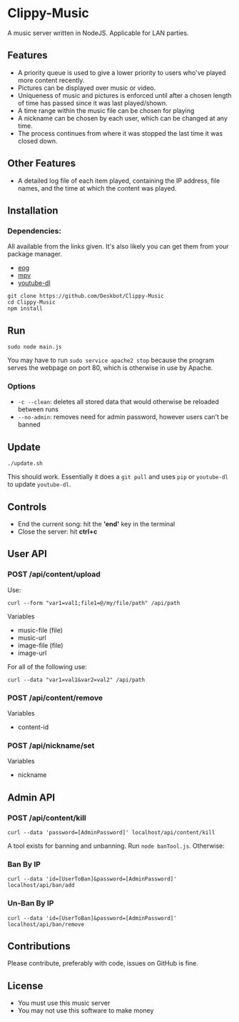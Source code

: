 Clippy-Music
============

A music server written in NodeJS. Applicable for LAN parties.

Features
--------

* A priority queue is used to give a lower priority to users who've played more content recently.
* Pictures can be displayed over music or video.
* Uniqueness of music and pictures is enforced until after a chosen length of time has passed since it was last played/shown.
* A time range within the music file can be chosen for playing
* A nickname can be chosen by each user, which can be changed at any time.
* The process continues from where it was stopped the last time it was closed down.

Other Features
--------------

* A detailed log file of each item played, containing the IP address, file names, and the time at which the content was played.

Installation
------------

### Dependencies:

All available from the links given. It's also likely you can get them from your package manager.

* [eog](https://github.com/GNOME/eog)
* [mpv](https://mpv.io/)
* [youtube-dl](https://rg3.github.io/youtube-dl/)

```
git clone https://github.com/Deskbot/Clippy-Music
cd Clippy-Music
npm install
```

Run
---

```
sudo node main.js
```

You may have to run `sudo service apache2 stop` because the program serves the webpage on port 80, which is otherwise in use by Apache.

### Options

* `-c --clean`: deletes all stored data that would otherwise be reloaded between runs
* `--no-admin`: removes need for admin password, however users can't be banned


Update
------

```
./update.sh
```

This should work. Essentially it does a `git pull` and uses `pip` or `youtube-dl` to update `youtube-dl`.

Controls
--------

* End the current song: hit the **'end'** key in the terminal
* Close the server: hit **ctrl+c**

User API
--------

### POST /api/content/upload

Use:
```
curl --form "var1=val1;file1=@/my/file/path" /api/path
```

Variables
* music-file (file)
* music-url
* image-file (file)
* image-url

For all of the following use:

```
curl --data "var1=val1&var2=val2" /api/path
```

### POST /api/content/remove

Variables
* content-id

### POST /api/nickname/set

Variables
* nickname

Admin API
---------

### POST /api/content/kill

```
curl --data 'password=[AdminPassword]' localhost/api/content/kill
```

A tool exists for banning and unbanning. Run `node banTool.js`. Otherwise:

### Ban By IP

```
curl --data 'id=[UserToBan]&password=[AdminPassword]' localhost/api/ban/add
```

### Un-Ban By IP
```
curl --data 'id=[UserToBan]&password=[AdminPassword]' localhost/api/ban/remove
```

Contributions
-------------

Please contribute, preferably with code, issues on GitHub is fine.

License
-------

* You must use this music server
* You may not use this software to make money
